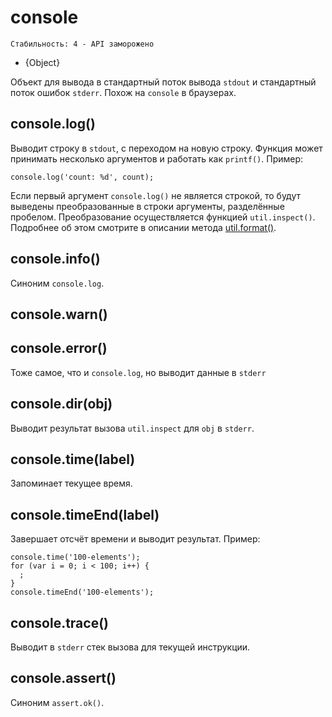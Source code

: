 # console

    Стабильность: 4 - API заморожено


* {Object}

<!--type=global-->

Объект для вывода в стандартный поток вывода `stdout` и стандартный поток ошибок `stderr`.
Похож на `console` в браузерах.

## console.log()

Выводит строку в `stdout`, с переходом на новую строку. Функция может принимать
несколько аргументов и работать как `printf()`. Пример:

    console.log('count: %d', count);

Если первый аргумент `console.log()` не является строкой, то будут выведены преобразованные в строки аргументы,
разделённые пробелом. Преобразование осуществляется функцией `util.inspect()`.
Подробнее об этом смотрите в описании метода [util.format()](util.markdown#util.format).


## console.info()

Синоним `console.log`.

## console.warn()
## console.error()

Тоже самое, что и `console.log`, но выводит данные в `stderr`

## console.dir(obj)

Выводит результат вызова `util.inspect` для `obj` в `stderr`.

## console.time(label)

Запоминает текущее время.

## console.timeEnd(label)

Завершает отсчёт времени и выводит результат. Пример:

    console.time('100-elements');
    for (var i = 0; i < 100; i++) {
      ;
    }
    console.timeEnd('100-elements');


## console.trace()

Выводит в `stderr` стек вызова для текущей инструкции.

## console.assert()

Синоним `assert.ok()`.

